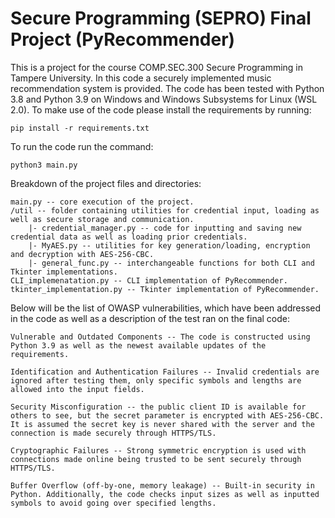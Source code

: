 # Secure Programming (SEPRO) Final Project (PyRecommender)

This is a project for the course COMP.SEC.300 Secure Programming in Tampere University. In this code a securely implemented music recommendation system is provided. The code has been tested with Python 3.8 and Python 3.9 on Windows and Windows Subsystems for Linux (WSL 2.0). To make use of the code please install the requirements by running:

```
pip install -r requirements.txt
```

To run the code run the command:

```
python3 main.py
```

Breakdown of the project files and directories:
```
main.py -- core execution of the project.
/util -- folder containing utilities for credential input, loading as well as secure storage and communication.
    |- credential_manager.py -- code for inputting and saving new credential data as well as loading prior credentials.
    |- MyAES.py -- utilities for key generation/loading, encryption and decryption with AES-256-CBC.
    |- general_func.py -- interchangeable functions for both CLI and Tkinter implementations.
CLI_implemenatation.py -- CLI implementation of PyRecommender.
tkinter_implementation.py -- Tkinter implementation of PyRecommender.
```

Below will be the list of OWASP vulnerabilities, which have been addressed in the code as well as a description of the test ran on the final code:

```
Vulnerable and Outdated Components -- The code is constructed using Python 3.9 as well as the newest available updates of the requirements.

Identification and Authentication Failures -- Invalid credentials are ignored after testing them, only specific symbols and lengths are allowed into the input fields.

Security Misconfiguration -- the public client ID is available for others to see, but the secret parameter is encrypted with AES-256-CBC. It is assumed the secret key is never shared with the server and the connection is made securely through HTTPS/TLS.

Cryptographic Failures -- Strong symmetric encryption is used with connections made online being trusted to be sent securely through HTTPS/TLS.

Buffer Overflow (off-by-one, memory leakage) -- Built-in security in Python. Additionally, the code checks input sizes as well as inputted symbols to avoid going over specified lengths.
```
